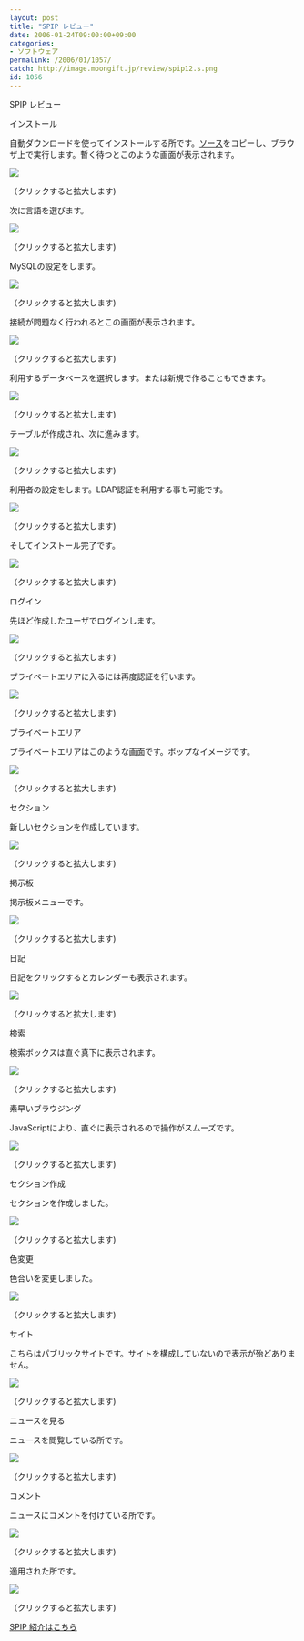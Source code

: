```yaml
---
layout: post
title: "SPIP レビュー"
date: 2006-01-24T09:00:00+09:00
categories:
- ソフトウェア
permalink: /2006/01/1057/
catch: http://image.moongift.jp/review/spip12.s.png
id: 1056
---
```

SPIP レビュー  
<!--more-->

インストール

  

自動ダウンロードを使ってインストールする所です。[ソース](http://www.spip.net/spip-dev/INSTALL/spip_loader.php3)をコピーし、ブラウザ上で実行します。暫く待つとこのような画面が表示されます。

  

[![](http://image.moongift.jp/review/spip1.s.png)](http://image.moongift.jp/review/spip1.png)  
  
（クリックすると拡大します)

  

次に言語を選びます。

  

[![](http://image.moongift.jp/review/spip2.s.png)](http://image.moongift.jp/review/spip2.png)  
  
（クリックすると拡大します)

  

MySQLの設定をします。

  

[![](http://image.moongift.jp/review/spip3.s.png)](http://image.moongift.jp/review/spip3.png)  
  
（クリックすると拡大します)

  

接続が問題なく行われるとこの画面が表示されます。

  

[![](http://image.moongift.jp/review/spip4.s.png)](http://image.moongift.jp/review/spip4.png)  
  
（クリックすると拡大します)

  

利用するデータベースを選択します。または新規で作ることもできます。

  

[![](http://image.moongift.jp/review/spip5.s.png)](http://image.moongift.jp/review/spip5.png)  
  
（クリックすると拡大します)

  

テーブルが作成され、次に進みます。

  

[![](http://image.moongift.jp/review/spip6.s.png)](http://image.moongift.jp/review/spip6.png)  
  
（クリックすると拡大します)

  

利用者の設定をします。LDAP認証を利用する事も可能です。

  

[![](http://image.moongift.jp/review/spip7.s.png)](http://image.moongift.jp/review/spip7.png)  
  
（クリックすると拡大します)

  

そしてインストール完了です。

  

[![](http://image.moongift.jp/review/spip8.s.png)](http://image.moongift.jp/review/spip8.png)  
  
（クリックすると拡大します)

  

ログイン

  

先ほど作成したユーザでログインします。

  

[![](http://image.moongift.jp/review/spip9.s.png)](http://image.moongift.jp/review/spip9.png)  
  
（クリックすると拡大します)

  

プライベートエリアに入るには再度認証を行います。

  

  

[![](http://image.moongift.jp/review/spip10.s.png)](http://image.moongift.jp/review/spip10.png)  
  
（クリックすると拡大します)

  

プライベートエリア

  

プライベートエリアはこのような画面です。ポップなイメージです。

  

[![](http://image.moongift.jp/review/spip11.s.png)](http://image.moongift.jp/review/spip11.png)  
  
（クリックすると拡大します)

  

セクション

  

新しいセクションを作成しています。

  

[![](http://image.moongift.jp/review/spip12.s.png)](http://image.moongift.jp/review/spip12.png)  
  
（クリックすると拡大します)

  

掲示板

  

掲示板メニューです。

  

[![](http://image.moongift.jp/review/spip13.s.png)](http://image.moongift.jp/review/spip13.png)  
  
（クリックすると拡大します)

  

日記

  

日記をクリックするとカレンダーも表示されます。

  

[![](http://image.moongift.jp/review/spip14.s.png)](http://image.moongift.jp/review/spip14.png)  
  
（クリックすると拡大します)

  

検索

  

検索ボックスは直ぐ真下に表示されます。

  

[![](http://image.moongift.jp/review/spip15.s.png)](http://image.moongift.jp/review/spip15.png)  
  
（クリックすると拡大します)

  

素早いブラウジング

  

JavaScriptにより、直ぐに表示されるので操作がスムーズです。

  

[![](http://image.moongift.jp/review/spip16.s.png)](http://image.moongift.jp/review/spip16.png)  
  
（クリックすると拡大します)

  

セクション作成

  

セクションを作成しました。

  

[![](http://image.moongift.jp/review/spip17.s.png)](http://image.moongift.jp/review/spip17.png)  
  
（クリックすると拡大します)

  

色変更

  

色合いを変更しました。

  

[![](http://image.moongift.jp/review/spip18.s.png)](http://image.moongift.jp/review/spip18.png)  
  
（クリックすると拡大します)

  

サイト

  

こちらはパブリックサイトです。サイトを構成していないので表示が殆どありません。

  

[![](http://image.moongift.jp/review/spip19.s.png)](http://image.moongift.jp/review/spip19.png)  
  
（クリックすると拡大します)

  

ニュースを見る

  

ニュースを閲覧している所です。

  

[![](http://image.moongift.jp/review/spip20.s.png)](http://image.moongift.jp/review/spip20.png)  
  
（クリックすると拡大します)

  

コメント

  

ニュースにコメントを付けている所です。

  

[![](http://image.moongift.jp/review/spip21.s.png)](http://image.moongift.jp/review/spip21.png)  
  
（クリックすると拡大します)

  

適用された所です。

  

[![](http://image.moongift.jp/review/spip22.s.png)](http://image.moongift.jp/review/spip22.png)  
  
（クリックすると拡大します)

  

[SPIP 紹介はこちら](http://oss.moongift.jp/intro/i-1050.html)

